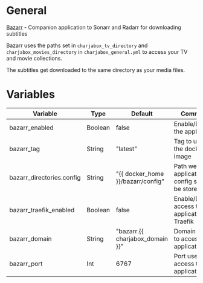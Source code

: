 # General
[Bazarr](https://github.com/morpheus65535/bazarr) - Companion application to Sonarr and Radarr for downloading subtitles

Bazarr uses the paths set in `charjabox_tv_directory` and `charjabox_movies_directory` in `charjabox_general.yml` to access your TV and movie collections.

The subtitles get downloaded to the same directory as your media files.

# Variables

| Variable                  | Type    | Default                         | Comment                                          |
|---------------------------|---------|---------------------------------|--------------------------------------------------|
| bazarr_enabled            | Boolean | false                           | Enable/Disable the application                   |
| bazarr_tag                | String  | "latest"                        | Tag to use for the docker image                  |
| bazarr_directories.config | String  | "{{ docker_home }}/bazarr/config" | Path were application config should be stored    |
| bazarr_traefik_enabled    | Boolean | false                           | Enable/Disable access to application via Traefik |
| bazarr_domain             | String  | "bazarr.{{ charjabox_domain }}" | Domain used to access the application            |
| bazarr_port               | Int     | 6767                            | Port used to access the application              |
